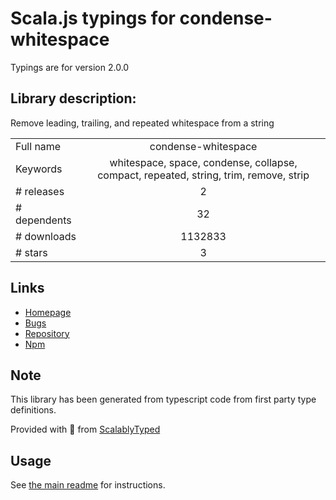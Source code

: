 
# Scala.js typings for condense-whitespace

Typings are for version 2.0.0

## Library description:
Remove leading, trailing, and repeated whitespace from a string

|                    |                 |
| ------------------ | :-------------: |
| Full name          | condense-whitespace |
| Keywords           | whitespace, space, condense, collapse, compact, repeated, string, trim, remove, strip |
| # releases         | 2 |
| # dependents       | 32 |
| # downloads        | 1132833 |
| # stars            | 3 |

## Links
- [Homepage](https://github.com/sindresorhus/condense-whitespace#readme)
- [Bugs](https://github.com/sindresorhus/condense-whitespace/issues)
- [Repository](https://github.com/sindresorhus/condense-whitespace)
- [Npm](https://www.npmjs.com/package/condense-whitespace)
    


## Note
This library has been generated from typescript code from first party type definitions.

Provided with :purple_heart: from [ScalablyTyped](https://github.com/oyvindberg/ScalablyTyped)

## Usage
See [the main readme](../../readme.md) for instructions.


